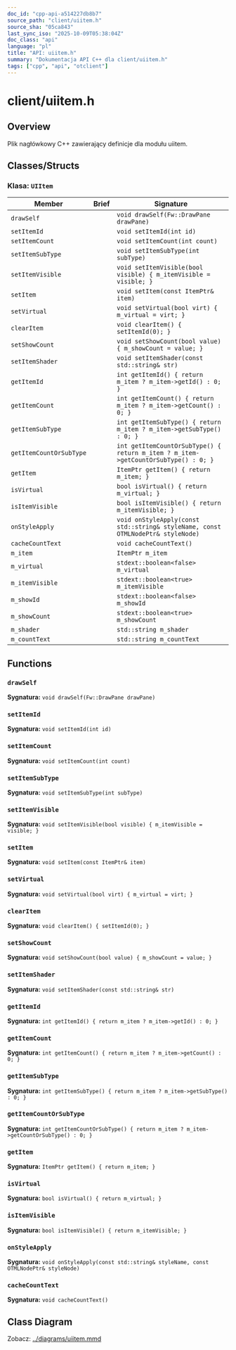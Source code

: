 ```yaml
---
doc_id: "cpp-api-a514227db8b7"
source_path: "client/uiitem.h"
source_sha: "05ca843"
last_sync_iso: "2025-10-09T05:38:04Z"
doc_class: "api"
language: "pl"
title: "API: uiitem.h"
summary: "Dokumentacja API C++ dla client/uiitem.h"
tags: ["cpp", "api", "otclient"]
---
```


# client/uiitem.h

## Overview

Plik nagłówkowy C++ zawierający definicje dla modułu uiitem.

## Classes/Structs

### Klasa: `UIItem`

| Member | Brief | Signature |
|--------|-------|-----------|
| `drawSelf` |  | `void drawSelf(Fw::DrawPane drawPane)` |
| `setItemId` |  | `void setItemId(int id)` |
| `setItemCount` |  | `void setItemCount(int count)` |
| `setItemSubType` |  | `void setItemSubType(int subType)` |
| `setItemVisible` |  | `void setItemVisible(bool visible) { m_itemVisible = visible; }` |
| `setItem` |  | `void setItem(const ItemPtr& item)` |
| `setVirtual` |  | `void setVirtual(bool virt) { m_virtual = virt; }` |
| `clearItem` |  | `void clearItem() { setItemId(0); }` |
| `setShowCount` |  | `void setShowCount(bool value) { m_showCount = value; }` |
| `setItemShader` |  | `void setItemShader(const std::string& str)` |
| `getItemId` |  | `int getItemId() { return m_item ? m_item->getId() : 0; }` |
| `getItemCount` |  | `int getItemCount() { return m_item ? m_item->getCount() : 0; }` |
| `getItemSubType` |  | `int getItemSubType() { return m_item ? m_item->getSubType() : 0; }` |
| `getItemCountOrSubType` |  | `int getItemCountOrSubType() { return m_item ? m_item->getCountOrSubType() : 0; }` |
| `getItem` |  | `ItemPtr getItem() { return m_item; }` |
| `isVirtual` |  | `bool isVirtual() { return m_virtual; }` |
| `isItemVisible` |  | `bool isItemVisible() { return m_itemVisible; }` |
| `onStyleApply` |  | `void onStyleApply(const std::string& styleName, const OTMLNodePtr& styleNode)` |
| `cacheCountText` |  | `void cacheCountText()` |
| `m_item` |  | `ItemPtr m_item` |
| `m_virtual` |  | `stdext::boolean<false> m_virtual` |
| `m_itemVisible` |  | `stdext::boolean<true> m_itemVisible` |
| `m_showId` |  | `stdext::boolean<false> m_showId` |
| `m_showCount` |  | `stdext::boolean<true> m_showCount` |
| `m_shader` |  | `std::string m_shader` |
| `m_countText` |  | `std::string m_countText` |

## Functions

### `drawSelf`

**Sygnatura:** `void drawSelf(Fw::DrawPane drawPane)`

### `setItemId`

**Sygnatura:** `void setItemId(int id)`

### `setItemCount`

**Sygnatura:** `void setItemCount(int count)`

### `setItemSubType`

**Sygnatura:** `void setItemSubType(int subType)`

### `setItemVisible`

**Sygnatura:** `void setItemVisible(bool visible) { m_itemVisible = visible; }`

### `setItem`

**Sygnatura:** `void setItem(const ItemPtr& item)`

### `setVirtual`

**Sygnatura:** `void setVirtual(bool virt) { m_virtual = virt; }`

### `clearItem`

**Sygnatura:** `void clearItem() { setItemId(0); }`

### `setShowCount`

**Sygnatura:** `void setShowCount(bool value) { m_showCount = value; }`

### `setItemShader`

**Sygnatura:** `void setItemShader(const std::string& str)`

### `getItemId`

**Sygnatura:** `int getItemId() { return m_item ? m_item->getId() : 0; }`

### `getItemCount`

**Sygnatura:** `int getItemCount() { return m_item ? m_item->getCount() : 0; }`

### `getItemSubType`

**Sygnatura:** `int getItemSubType() { return m_item ? m_item->getSubType() : 0; }`

### `getItemCountOrSubType`

**Sygnatura:** `int getItemCountOrSubType() { return m_item ? m_item->getCountOrSubType() : 0; }`

### `getItem`

**Sygnatura:** `ItemPtr getItem() { return m_item; }`

### `isVirtual`

**Sygnatura:** `bool isVirtual() { return m_virtual; }`

### `isItemVisible`

**Sygnatura:** `bool isItemVisible() { return m_itemVisible; }`

### `onStyleApply`

**Sygnatura:** `void onStyleApply(const std::string& styleName, const OTMLNodePtr& styleNode)`

### `cacheCountText`

**Sygnatura:** `void cacheCountText()`

## Class Diagram

Zobacz: [../diagrams/uiitem.mmd](../diagrams/uiitem.mmd)
